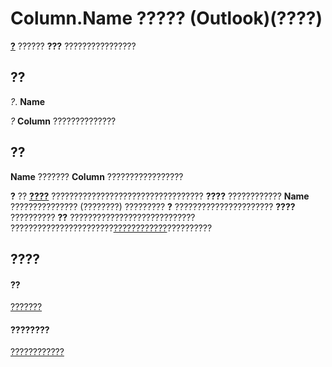 
# Column.Name ????? (Outlook)(????)

 **[?](b7eb6916-2d80-57c3-2077-47a2a4c73185.md)** ?????? **???** ????????????????


## ??

 _?_. **Name**

 _?_ **Column** ??????????????


## ??

 **Name** ??????? **Column** ?????????????????

 **?** ?? **[????](0affaafd-93fe-227a-acee-e09a86cadc20.md)** ?????????????????????????????????? **????** ???????????? **Name** ??????????????? (????????) ????????? **?** ?????????????????????? **????** ?????????? **??** ???????????????????????????? ???????????????????????[????????????](c1c7bfa9-64d7-81d2-84e7-f0a4c57780b3.md)??????????


## ????


#### ??


[???????](b7eb6916-2d80-57c3-2077-47a2a4c73185.md)
#### ????????


[????????????](http://msdn.microsoft.com/library/c9b724b2-49e3-8cd5-95c7-0e4ea423df46%28Office.15%29.aspx)